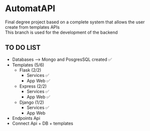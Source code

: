 # AutomatAPI
 Final degree project based on a complete system that allows the user create from templates APIs <br>
 This branch is used for the development of the backend

## TO DO LIST

- Databases --> Mongo and PosgresSQL created ✅
- Templates (5/6)
	- Flask (2/2)
  		- Services ✅ 
  		- App Web ✅
 	- Express (2/2)
		- Services ✅
  		- App Web ✅
 	- Django (1/2)
		- Services  ✅
  		- App Web
- Endpoints Api
- Connect Api + DB + templates
 

